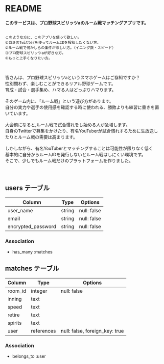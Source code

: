 # README

**このサービスは、プロ野球スピリッツaのルーム戦マッチングアプリです。**
<br>

```

このような方に、このアプリを使って欲しい。
①自身のTwitterを使ってルームIDを投稿したくない方。
②ルーム戦で何かしらの条件が欲しい方。（イニング数・スピード）
③プロ野球スピリッツaが好きな方。
④もっと上手くなりたい方。

```


<br>

皆さんは、プロ野球スピリッツaというスマホゲームはご存知ですか？<br>
性別問わず、楽しむことができるリアル野球ゲームです。<br>
育成・試合・選手集め、ハマる人はどっぷりハマります。
<br>
<br>
そのゲーム内に、「ルーム戦」という遊び方があります。<br>
自分の実力や選手の使用感を確認する時に使われる、勝敗よりも練習に重きを置いています。
<br>
<br>
大会前になると,ルーム戦で試合慣れをし始める人が急増します。<br>
自身のTwitterで募集をかけたり、有名YouTuberが試合慣れするために生放送したりとルーム戦の需要は高まります。
<br>
<br>
しかしながら、有名YouTuberとマッチングすることは可能性が限りなく低く<br>
基本的に自分からルームIDを発行しないとルーム戦はしにくい環境です。<br>
そこで、少しでもルーム戦だけのプラットフォームを作りました。
<br>
<br>
<br>

## users テーブル

| Column                | Type     | Options     |
| --------------------- | -------- | ----------- |
| user_name             | string   | null: false |
| email                 | string   | null: false |
| encrypted_password    | string   | null: false |

### Association

- has_many :matches


## matches テーブル

| Column                 | Type        | Options                        |
| ---------------------- | ----------- | ------------------------------ |
| room_id                | integer     | null: false                    |
| inning                 | text　　     |                                |
| speed                  | text        |                                |
| retire                 | text        |                                |
| spirits                | text        |                                |
| user                   | references  | null: false, foreign_key: true |

### Association

- belongs_to :user

